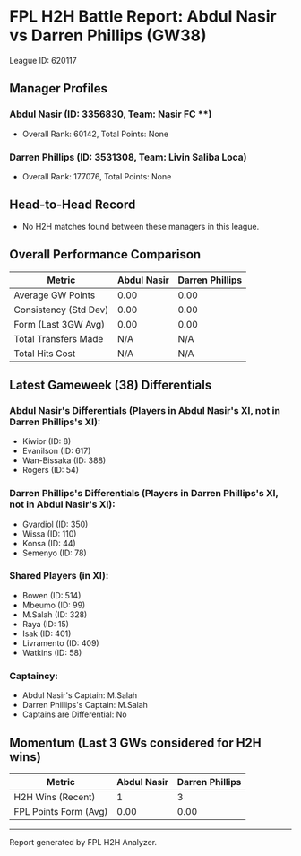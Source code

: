 # FPL H2H Battle Report: Abdul Nasir vs Darren Phillips (GW38)

League ID: 620117

## Manager Profiles
### Abdul Nasir (ID: 3356830, Team: Nasir FC **)
- Overall Rank: 60142, Total Points: None
### Darren Phillips (ID: 3531308, Team: Livin Saliba Loca)
- Overall Rank: 177076, Total Points: None

## Head-to-Head Record
- No H2H matches found between these managers in this league.

## Overall Performance Comparison
| Metric                  | Abdul Nasir          | Darren Phillips      |
|-------------------------|-----------------------|-----------------------|
| Average GW Points       | 0.00                 | 0.00                 |
| Consistency (Std Dev)   | 0.00                 | 0.00                 |
| Form (Last 3GW Avg)     | 0.00                 | 0.00                 |
| Total Transfers Made    | N/A                  | N/A                  |
| Total Hits Cost         | N/A                  | N/A                  |

## Latest Gameweek (38) Differentials
### Abdul Nasir's Differentials (Players in Abdul Nasir's XI, not in Darren Phillips's XI):
- Kiwior (ID: 8)
- Evanilson (ID: 617)
- Wan-Bissaka (ID: 388)
- Rogers (ID: 54)

### Darren Phillips's Differentials (Players in Darren Phillips's XI, not in Abdul Nasir's XI):
- Gvardiol (ID: 350)
- Wissa (ID: 110)
- Konsa (ID: 44)
- Semenyo (ID: 78)

### Shared Players (in XI):
- Bowen (ID: 514)
- Mbeumo (ID: 99)
- M.Salah (ID: 328)
- Raya (ID: 15)
- Isak (ID: 401)
- Livramento (ID: 409)
- Watkins (ID: 58)

### Captaincy:
- Abdul Nasir's Captain: M.Salah
- Darren Phillips's Captain: M.Salah
- Captains are Differential: No

## Momentum (Last 3 GWs considered for H2H wins)
| Metric                  | Abdul Nasir          | Darren Phillips      |
|-------------------------|-----------------------|-----------------------|
| H2H Wins (Recent)       | 1                    | 3                    |
| FPL Points Form (Avg)   | 0.00                 | 0.00                 |

---
Report generated by FPL H2H Analyzer.